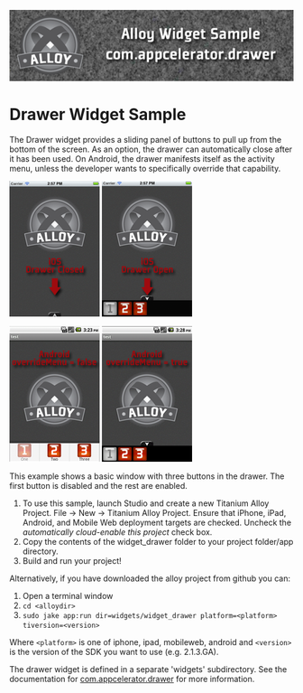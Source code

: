 ![Header](./img/header.png)
# Drawer Widget Sample

The Drawer widget provides a sliding panel of buttons to pull up from the bottom of the screen. As an option, the drawer can automatically close after it has been used. On Android, the drawer manifests itself as the activity menu, unless the developer wants to specifically override that capability.

![iOS Drawer Closed](./img/ios_closed.png)
![iOS Drawer Closed](./img/ios_open.png)

![Android Activity Menu Version](./img/android_overridemenu_false.png)
![Android Drawer Version](./img/android_overridemenu_true.png)

This example shows a basic window with three buttons in the drawer. The first button is disabled and the rest are enabled.

1. To use this sample, launch Studio and create a new Titanium Alloy Project. File -> New -> Titanium Alloy Project. Ensure that iPhone, iPad, Android, and Mobile Web deployment targets are checked. Uncheck the *automatically cloud-enable this project* check box.
2. Copy the contents of the widget_drawer folder to your project folder/app directory.
3. Build and run your project!

Alternatively, if you have downloaded the alloy project from github you can:

1. Open a terminal window
1. `cd <alloydir>`
1. `sudo jake app:run dir=widgets/widget_drawer platform=<platform> tiversion=<version>` 

Where `<platform>` is one of iphone, ipad, mobileweb, android and `<version>` is the version of the SDK you want to use (e.g. 2.1.3.GA).

The drawer widget is defined in a separate 'widgets' subdirectory. See the documentation for [com.appcelerator.drawer](https://github.com/appcelerator/alloy/blob/master/widgets/com.appcelerator.drawer/docs/README.md) for more information.


